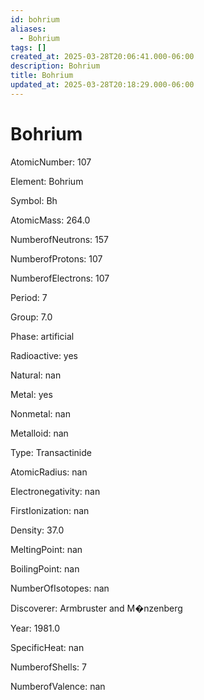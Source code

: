 ```yaml
---
id: bohrium
aliases:
  - Bohrium
tags: []
created_at: 2025-03-28T20:06:41.000-06:00
description: Bohrium
title: Bohrium
updated_at: 2025-03-28T20:18:29.000-06:00
---
```


# Bohrium

AtomicNumber: 107

Element: Bohrium

Symbol: Bh

AtomicMass: 264.0

NumberofNeutrons: 157

NumberofProtons: 107

NumberofElectrons: 107

Period: 7

Group: 7.0

Phase: artificial

Radioactive: yes

Natural: nan

Metal: yes

Nonmetal: nan

Metalloid: nan

Type: Transactinide

AtomicRadius: nan

Electronegativity: nan

FirstIonization: nan

Density: 37.0

MeltingPoint: nan

BoilingPoint: nan

NumberOfIsotopes: nan

Discoverer: Armbruster and M�nzenberg

Year: 1981.0

SpecificHeat: nan

NumberofShells: 7

NumberofValence: nan
